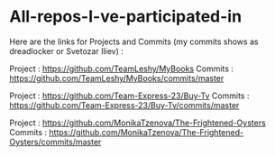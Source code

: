 # All-repos-I-ve-participated-in
Here are the links for Projects and Commits (my commits shows as dreadlocker or Svetozar Iliev) :

Project :
https://github.com/TeamLeshy/MyBooks
Commits :
https://github.com/TeamLeshy/MyBooks/commits/master

Project :
https://github.com/Team-Express-23/Buy-Tv
Commits :
https://github.com/Team-Express-23/Buy-Tv/commits/master

Project :
https://github.com/MonikaTzenova/The-Frightened-Oysters
Commits :
https://github.com/MonikaTzenova/The-Frightened-Oysters/commits/master
